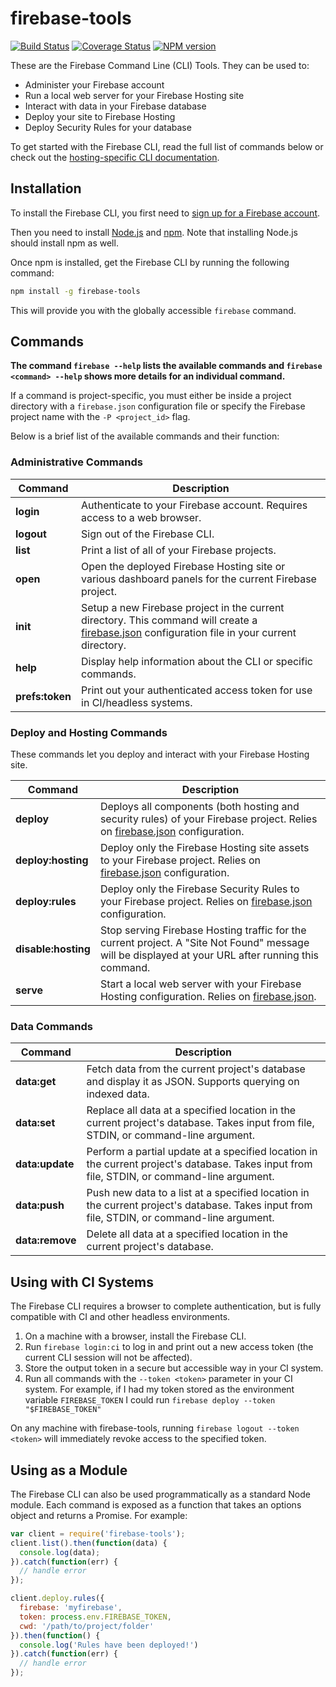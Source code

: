 # firebase-tools

[![Build Status](https://travis-ci.org/firebase/firebase-tools.svg?branch=master)](https://travis-ci.org/firebase/firebase-tools)
[![Coverage Status](https://img.shields.io/coveralls/firebase/firebase-tools.svg?branch=master&style=flat)](https://coveralls.io/r/firebase/firebase-tools)
[![NPM version](https://badge.fury.io/js/firebase-tools.svg)](http://badge.fury.io/js/firebase-tools)

These are the Firebase Command Line (CLI) Tools. They can be used to:

* Administer your Firebase account
* Run a local web server for your Firebase Hosting site
* Interact with data in your Firebase database
* Deploy your site to Firebase Hosting
* Deploy Security Rules for your database

To get started with the Firebase CLI, read the full list of commands below or check out the [hosting-specific CLI documentation](https://www.firebase.com/docs/hosting/command-line-tool.html).


## Installation

To install the Firebase CLI, you first need to [sign up for a Firebase account](https://www.firebase.com/signup/).

Then you need to install [Node.js](http://nodejs.org/) and [npm](https://npmjs.org/). Note that
installing Node.js should install npm as well.

Once npm is installed, get the Firebase CLI by running the following command:

```bash
npm install -g firebase-tools
```

This will provide you with the globally accessible `firebase` command.


## Commands

**The command `firebase --help` lists the available commands and `firebase <command> --help` shows more details for an individual command.**

If a command is project-specific, you must either be inside a project directory with a
`firebase.json` configuration file or specify the Firebase project name with the `-P <project_id>` flag.

Below is a brief list of the available commands and their function:

### Administrative Commands

Command | Description
------- | -----------
**login** | Authenticate to your Firebase account. Requires access to a web browser.
**logout** | Sign out of the Firebase CLI.
**list** | Print a list of all of your Firebase projects.
**open** | Open the deployed Firebase Hosting site or various dashboard panels for the current Firebase project.
**init** | Setup a new Firebase project in the current directory. This command will create a [firebase.json][1] configuration file in your current directory.
**help** | Display help information about the CLI or specific commands.
**prefs:token** | Print out your authenticated access token for use in CI/headless systems.

### Deploy and Hosting Commands

These commands let you deploy and interact with your Firebase Hosting site.

Command | Description
------- | -----------
**deploy** | Deploys all components (both hosting and security rules) of your Firebase project. Relies on [firebase.json][1] configuration.
**deploy:hosting** | Deploy only the Firebase Hosting site assets to your Firebase project. Relies on [firebase.json][1] configuration.
**deploy:rules** | Deploy only the Firebase Security Rules to your Firebase project. Relies on [firebase.json][1] configuration.
**disable:hosting** | Stop serving Firebase Hosting traffic for the current project. A "Site Not Found" message will be displayed at your URL after running this command.
**serve** | Start a local web server with your Firebase Hosting configuration. Relies on [firebase.json][1].

### Data Commands

Command | Description
------- | -----------
**data:get** | Fetch data from the current project's database and display it as JSON. Supports querying on indexed data.
**data:set** | Replace all data at a specified location in the current project's database. Takes input from file, STDIN, or command-line argument.
**data:update** | Perform a partial update at a specified location in the current project's database. Takes input from file, STDIN, or command-line argument.
**data:push** | Push new data to a list at a specified location in the current project's database. Takes input from file, STDIN, or command-line argument.
**data:remove** | Delete all data at a specified location in the current project's database.

[1]:https://www.firebase.com/docs/hosting/guide/full-config.html

## Using with CI Systems

The Firebase CLI requires a browser to complete authentication, but is fully
compatible with CI and other headless environments.

1. On a machine with a browser, install the Firebase CLI.
2. Run `firebase login:ci` to log in and print out a new access token
   (the current CLI session will not be affected).
3. Store the output token in a secure but accessible way in your CI system.
4. Run all commands with the `--token <token>` parameter in your CI system. For
   example, if I had my token stored as the environment variable `FIREBASE_TOKEN`
   I could run `firebase deploy --token "$FIREBASE_TOKEN"`

On any machine with firebase-tools, running `firebase logout --token <token>`
will immediately revoke access to the specified token.

## Using as a Module

The Firebase CLI can also be used programmatically as a standard Node module. Each command is exposed as a function that takes an options object and returns a Promise. For example:

```js
var client = require('firebase-tools');
client.list().then(function(data) {
  console.log(data);
}).catch(function(err) {
  // handle error
});

client.deploy.rules({
  firebase: 'myfirebase',
  token: process.env.FIREBASE_TOKEN,
  cwd: '/path/to/project/folder'
}).then(function() {
  console.log('Rules have been deployed!')
}).catch(function(err) {
  // handle error
});
```
